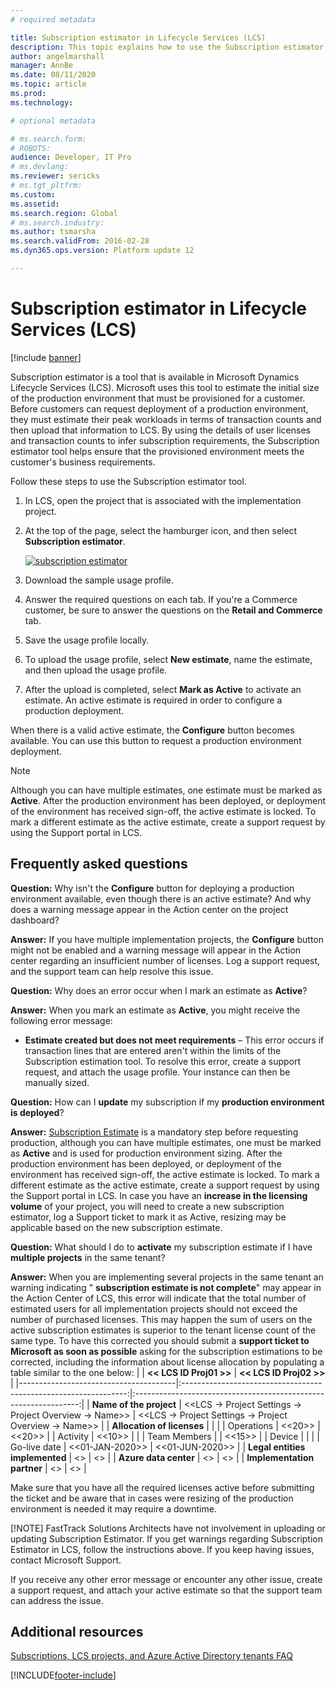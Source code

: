 ```yaml
---
# required metadata

title: Subscription estimator in Lifecycle Services (LCS)
description: This topic explains how to use the Subscription estimator tool that is available in Lifecycle Services (LCS).
author: angelmarshall
manager: AnnBe
ms.date: 08/11/2020
ms.topic: article
ms.prod: 
ms.technology: 

# optional metadata

# ms.search.form: 
# ROBOTS: 
audience: Developer, IT Pro
# ms.devlang: 
ms.reviewer: sericks
# ms.tgt_pltfrm: 
ms.custom: 
ms.assetid: 
ms.search.region: Global
# ms.search.industry: 
ms.author: tsmarsha
ms.search.validFrom: 2016-02-28
ms.dyn365.ops.version: Platform update 12

---
```

# Subscription estimator in Lifecycle Services (LCS)

[!include [banner](../includes/banner.md)]

Subscription estimator is a tool that is available in Microsoft Dynamics Lifecycle Services (LCS). Microsoft uses this tool to estimate the initial size of the production environment that must be provisioned for a customer. Before customers can request deployment of a production environment, they must estimate their peak workloads in terms of transaction counts and then upload that information to LCS. By using the details of user licenses and transaction counts to infer subscription requirements, the Subscription estimator tool helps ensure that the provisioned environment meets the customer's business requirements.

Follow these steps to use the Subscription estimator tool.

1. In LCS, open the project that is associated with the implementation project.
2. At the top of the page, select the hamburger icon, and then select **Subscription estimator**.

    [![subscription estimator](./media/subscription_estimator_01.png)](./media/subscription_estimator_01.png)

3. Download the sample usage profile.
4. Answer the required questions on each tab. If you're a Commerce customer, be sure to answer the questions on the **Retail and Commerce** tab.
5. Save the usage profile locally.
6. To upload the usage profile, select **New estimate**, name the estimate, and then upload the usage profile.
7. After the upload is completed, select **Mark as Active** to activate an estimate. An active estimate is required in order to configure a production deployment.

When there is a valid active estimate, the **Configure** button becomes available. You can use this button to request a production environment deployment.

> [!NOTE]
> Although you can have multiple estimates, one estimate must be marked as **Active**. After the production environment has been deployed, or deployment of the environment has received sign-off, the active estimate is locked. To mark a different estimate as the active estimate, create a support request by using the Support portal in LCS.

## Frequently asked questions

**Question:** Why isn't the **Configure** button for deploying a production environment available, even though there is an active estimate? And why does a warning message appear in the Action center on the project dashboard?

**Answer:** If you have multiple implementation projects, the **Configure** button might not be enabled and a warning message will appear in the Action center regarding an insufficient number of licenses. Log a support request, and the support team can help resolve this issue.

**Question:** Why does an error occur when I mark an estimate as **Active**?

**Answer:** When you mark an estimate as **Active**, you might receive the following error message:

- **Estimate created but does not meet requirements** – This error occurs if transaction lines that are entered aren't within the limits of the Subscription estimation tool. To resolve this error, create a support request, and attach the usage profile. Your instance can then be manually sized.

**Question:** How can I **update** my subscription if my **production environment is deployed**?

**Answer:** [Subscription Estimate](https://docs.microsoft.com/dynamics365/fin-ops-core/dev-itpro/lifecycle-services/subscription-estimator) is a mandatory step before requesting production, although you can have multiple estimates, one must be marked as  **Active**  and is used for production environment sizing. After the production environment has been deployed, or deployment of the environment has received sign-off, the active estimate is locked. To mark a different estimate as the active estimate, create a support request by using the Support portal in LCS. In case you have an  **increase in the licensing volume**  of your project, you will need to create a new subscription estimator, log a Support ticket to mark it as Active, resizing may be applicable based on the new subscription estimate.

**Question:** What should I do to **activate** my subscription estimate if I have **multiple projects** in the same tenant?

**Answer:** When you are implementing several projects in the same tenant an warning indicating &quot; **subscription estimate is not complete**&quot; may appear in the Action Center of LCS, this error will indicate that the total number of estimated users for all implementation projects should not exceed the number of purchased licenses. This may happen the sum of users on the active subscription estimates is superior to the tenant license count of the same type. To have this corrected you should submit a  **support ticket to Microsoft as soon as possible**  asking for the subscription estimations to be corrected, including the information about license allocation by populating a table similar to the one below:
|                                       |                      **<< LCS ID Proj01 >>**                     |                      **<< LCS ID Proj02 >>**                     |
|---------------------------------------|:----------------------------------------------------------------:|:----------------------------------------------------------------:|
|     **Name of the project**           |     <<LCS -> Project Settings   -> Project Overview -> Name>>    |     <<LCS -> Project Settings   -> Project Overview -> Name>>    |
|     **Allocation of licenses**        |                                                                  |                                                                  |
|     Operations                        |                               <<20>>                             |                               <<20>>                             |
|     Activity                          |                               <<10>>                             |                                                                  |
|     Team Members                      |                                                                  |                               <<15>>                             |
|     Device                            |                                                                  |                                                                  |
|     Go-live date                      |                           <<01-JAN-2020>>                        |                           <<01-JUN-2020>>                        |
|     **Legal entities implemented**    |                          <<Legal Entity>>                        |                          <<Legal Entity>>                        |
|     **Azure data center**             |                           <<Data Center>>                        |                          <<Data Center>>                         |
|     **Implementation partner**        |                          <<Partner Name>>                        |                          <<Partner Name>>                        |

Make sure that you have all the required licenses active before submitting the ticket and be aware that in cases were resizing of the production environment is needed it may require a downtime.

[!NOTE] FastTrack Solutions Architects have not involvement in uploading or updating Subscription Estimator. If you get warnings regarding Subscription Estimator in LCS, follow the instructions above. If you keep having issues, contact Microsoft Support. 

If you receive any other error message or encounter any other issue, create a support request, and attach your active estimate so that the support team can address the issue.
 
 ## Additional resources
 [Subscriptions, LCS projects, and Azure Active Directory tenants FAQ](https://docs.microsoft.com/dynamics365/fin-ops-core/fin-ops/get-started/subscription-overview)


[!INCLUDE[footer-include](../../../includes/footer-banner.md)]
